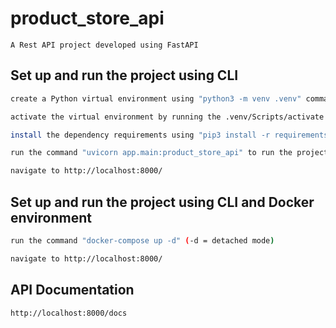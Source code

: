 # product_store_api
```
A Rest API project developed using FastAPI
```
## Set up and run the project using CLI
```sh
create a Python virtual environment using "python3 -m venv .venv" command
```

```sh
activate the virtual environment by running the .venv/Scripts/activate
```

```sh
install the dependency requirements using "pip3 install -r requirements.txt" command
```

```sh
run the command "uvicorn app.main:product_store_api" to run the project
```

```sh
navigate to http://localhost:8000/
```



## Set up and run the project using CLI and Docker environment

```sh
run the command "docker-compose up -d" (-d = detached mode)
```

```sh
navigate to http://localhost:8000/
```


## API Documentation
```sh
http://localhost:8000/docs
```




